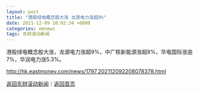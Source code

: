```yaml
---
layout: post
title: "港股绿电概念股大涨 龙源电力涨超9%"
date: 2021-12-09 10:02:34 +0800
categories: emnews
tags: 东财滚动新闻
---
```


港股绿电概念股大涨，龙源电力涨超9%，中广核新能源涨超8%，华电国际涨逾7%，华润电力涨5.3%。

<http://hk.eastmoney.com/news/1797,202112092208078378.html>

[返回东财滚动新闻](//finews.withounder.com/emnews/)｜[返回首页](//finews.withounder.com/)